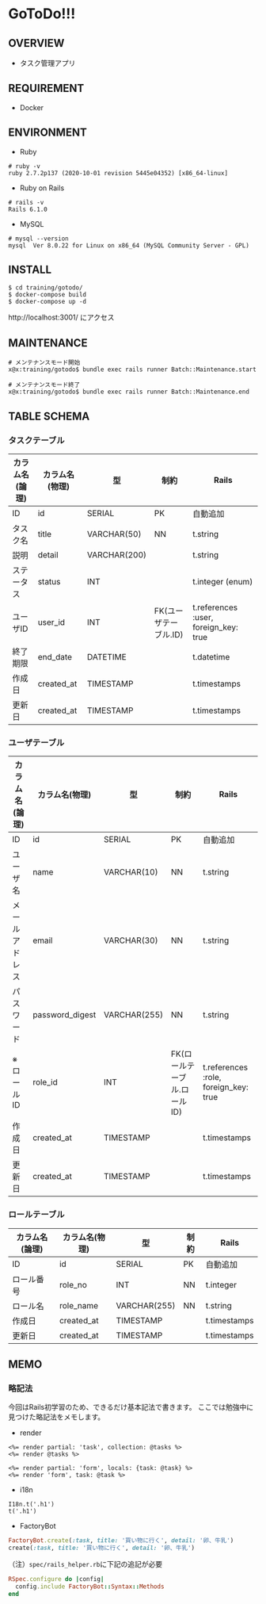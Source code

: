 # GoToDo!!!

## OVERVIEW
* タスク管理アプリ


## REQUIREMENT
* Docker


## ENVIRONMENT
* Ruby
```console
# ruby -v
ruby 2.7.2p137 (2020-10-01 revision 5445e04352) [x86_64-linux]
```

* Ruby on Rails
```console
# rails -v
Rails 6.1.0
```

* MySQL
```console
# mysql --version
mysql  Ver 8.0.22 for Linux on x86_64 (MySQL Community Server - GPL)
```


## INSTALL
```console
$ cd training/gotodo/
$ docker-compose build
$ docker-compose up -d
```
http://localhost:3001/ にアクセス


## MAINTENANCE
```console
# メンテナンスモード開始
x@x:training/gotodo$ bundle exec rails runner Batch::Maintenance.start

# メンテナンスモード終了
x@x:training/gotodo$ bundle exec rails runner Batch::Maintenance.end
```

## TABLE SCHEMA

### タスクテーブル
| カラム名(論理) | カラム名(物理) | 型 | 制約 | Rails |
| --- | --- | --- | --- | --- |
| ID | id | SERIAL | PK | 自動追加 |
| タスク名 | title | VARCHAR(50) | NN | t.string |
| 説明 | detail | VARCHAR(200) | | t.string |
| ステータス | status | INT |  | t.integer (enum) |
| ユーザID | user_id | INT | FK(ユーザテーブル.ID) | t.references :user, foreign_key: true |
| 終了期限 | end_date | DATETIME | | t.datetime |
| 作成日 | created_at | TIMESTAMP | | t.timestamps |
| 更新日 | created_at | TIMESTAMP | | t.timestamps |

### ユーザテーブル
| カラム名(論理) | カラム名(物理) | 型 | 制約 | Rails |
| --- | --- | --- | --- | --- |
| ID | id | SERIAL | PK | 自動追加 |
| ユーザ名 | name | VARCHAR(10) | NN | t.string |
| メールアドレス | email | VARCHAR(30) | NN | t.string |
| パスワード | password_digest | VARCHAR(255) | NN | t.string |
| ※ロールID | role_id | INT | FK(ロールテーブル.ロールID) | t.references :role, foreign_key: true |
| 作成日 | created_at | TIMESTAMP | | t.timestamps |
| 更新日 | created_at | TIMESTAMP | | t.timestamps |

### ロールテーブル
| カラム名(論理) | カラム名(物理) | 型 | 制約 | Rails |
| --- | --- | --- | --- | --- |
| ID | id | SERIAL | PK | 自動追加 |
| ロール番号 | role_no | INT | NN | t.integer |
| ロール名 | role_name | VARCHAR(255) | NN | t.string |
| 作成日 | created_at | TIMESTAMP | | t.timestamps |
| 更新日 | created_at | TIMESTAMP | | t.timestamps |


## MEMO

### 略記法
今回はRails初学習のため、できるだけ基本記法で書きます。
ここでは勉強中に見つけた略記法をメモします。

* render
```erb
<%= render partial: 'task', collection: @tasks %>
<%= render @tasks %>
```

```erb
<%= render partial: 'form', locals: {task: @task} %>
<%= render 'form', task: @task %>
```

* i18n
```erb
I18n.t('.h1')
t('.h1')
```

* FactoryBot
```rb
FactoryBot.create(:task, title: '買い物に行く', detail: '卵、牛乳')
create(:task, title: '買い物に行く', detail: '卵、牛乳')
```

（注）`spec/rails_helper.rb`に下記の追記が必要
```spec/rails_helper.rb
RSpec.configure do |config|
  config.include FactoryBot::Syntax::Methods
end
```


